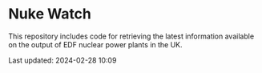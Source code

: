 # Nuke Watch

This repository includes code for retrieving the latest information available on the output of EDF nuclear power plants in the UK.

Last updated: 2024-02-28 10:09